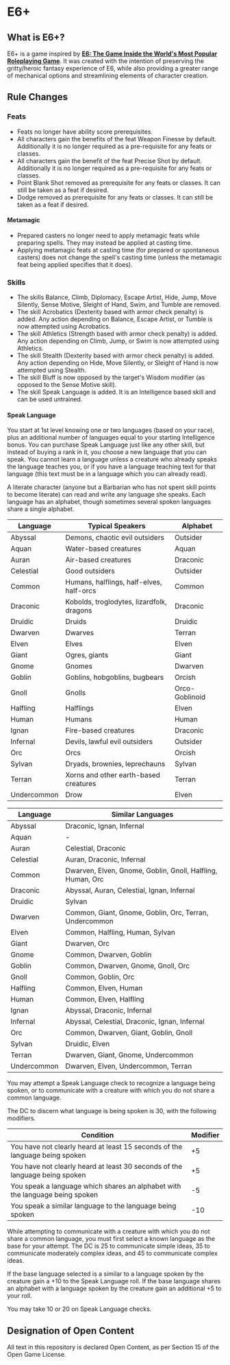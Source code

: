 # E6+

## What is E6+?

E6+ is a game inspired by [**E6: The Game Inside the World's Most Popular Roleplaying Game**](https://esix.pbworks.com/f/E6v041.pdf). It was created with the intention of preserving the gritty/heroic fantasy experience of E6, while also providing a greater range of mechanical options and streamlining elements of character creation.

## Rule Changes

### Feats

- Feats no longer have ability score prerequisites.
- All characters gain the benefits of the feat Weapon Finesse by default. Additionally it is no longer required as a pre-requisite for any feats or classes.
- All characters gain the benefit of the feat Precise Shot by default. Additionally it is no longer required as a pre-requisite for any feats or classes.
- Point Blank Shot removed as prerequisite for any feats or classes. It can still be taken as a feat if desired.
- Dodge removed as prerequisite for any feats or classes. It can still be taken as a feat if desired.

#### Metamagic

- Prepared casters no longer need to apply metamagic feats while preparing spells. They may instead be applied at casting time.
- Applying metamagic feats at casting time (for prepared or spontaneous casters) does not change the spell's casting time (unless the metamagic feat being applied specifies that it does).

### Skills

- The skills Balance, Climb, Diplomacy, Escape Artist, Hide, Jump, Move Silently, Sense Motive, Sleight of Hand, Swim, and Tumble are removed.
- The skill Acrobatics (Dexterity based with armor check penalty) is added. Any action depending on Balance, Escape Artist, or Tumble is now attempted using Acrobatics.
- The skill Athletics (Strength based with armor check penalty) is added. Any action depending on Climb, Jump, or Swim is now attempted using Athletics.
- The skill Stealth (Dexterity based with armor check penalty) is added. Any action depending on Hide, Move Silently, or Sleight of Hand is now attempted using Stealth.
- The skill Bluff is now opposed by the target's Wisdom modifier (as opposed to the Sense Motive skill).
- The skill Speak Language is added. It is an Intelligence based skill and can be used untrained.

#### Speak Language

You start at 1st level knowing one or two languages (based on your race), plus an additional number of languages equal to your starting Intelligence bonus. You can purchase Speak Language just like any other skill, but instead of buying a rank in it, you choose a new language that you can speak. You cannot learn a language unless a creature who already speaks the language teaches you, or if you have a language teaching text for that language (this text must be in a language which you can already read).

A literate character (anyone but a Barbarian who has not spent skill points to become literate) can read and write any language she speaks. Each language has an alphabet, though sometimes several spoken languages share a single alphabet.

Language|Typical Speakers|Alphabet
--------|----------------|--------
Abyssal|Demons, chaotic evil outsiders|Outsider
Aquan|Water-based creatures|Aquan
Auran|Air-based creatures|Draconic
Celestial|Good outsiders|Outsider
Common|Humans, halflings, half-elves, half-orcs|Common
Draconic|Kobolds, troglodytes, lizardfolk, dragons|Draconic
Druidic|Druids|Druidic
Dwarven|Dwarves|Terran
Elven|Elves|Elven
Giant|Ogres, giants|Giant
Gnome|Gnomes|Dwarven
Goblin|Goblins, hobgoblins, bugbears|Orcish
Gnoll|Gnolls|Orco-Goblinoid
Halfling|Halflings|Elven
Human|Humans|Human
Ignan|Fire-based creatures|Draconic
Infernal|Devils, lawful evil outsiders|Outsider
Orc|Orcs|Orcish
Sylvan|Dryads, brownies, leprechauns|Sylvan
Terran|Xorns and other earth-based creatures|Terran
Undercommon|Drow|Elven

Language|Similar Languages
--------|-----------------
Abyssal|Draconic, Ignan, Infernal
Aquan|-
Auran|Celestial, Draconic
Celestial|Auran, Draconic, Infernal
Common|Dwarven, Elven, Gnome, Goblin, Gnoll, Halfling, Human, Orc
Draconic|Abyssal, Auran, Celestial, Ignan, Infernal
Druidic|Sylvan
Dwarven|Common, Giant, Gnome, Goblin, Orc, Terran, Undercommon
Elven|Common, Halfling, Human, Sylvan
Giant|Dwarven, Orc
Gnome|Common, Dwarven, Goblin
Goblin|Common, Dwarven, Gnome, Gnoll, Orc
Gnoll|Common, Goblin, Orc
Halfling|Common, Elven, Human
Human|Common, Elven, Halfling
Ignan|Abyssal, Draconic, Infernal
Infernal|Abyssal, Celestial, Draconic, Ignan, Infernal
Orc|Common, Dwarven, Giant, Goblin, Gnoll
Sylvan|Druidic, Elven
Terran|Dwarven, Giant, Gnome, Undercommon
Undercommon|Dwarven, Elven, Undercommon, Terran

You may attempt a Speak Language check to recognize a language being spoken, or to communicate with a creature with which you do not share a common language.

The DC to discern what language is being spoken is 30, with the following modifiers. 

Condition|Modifier
---------|--------
You have not clearly heard at least 15 seconds of the language being spoken|+5
You have not clearly heard at least 30 seconds of the language being spoken|+5
You speak a language which shares an alphabet with the language being spoken|-5
You speak a similar language to the language being spoken|-10

While attempting to communicate with a creature with which you do not share a common language, you must first select a known language as the base for your attempt. The DC is 25 to communicate simple ideas, 35 to communicate moderately complex ideas, and 45 to communicate complex ideas. 

If the base language selected is a similar to a language spoken by the creature gain a +10 to the Speak Language roll. If the base language shares an alphabet with a language spoken by the creature gain an additional +5 to your roll.

You may take 10 or 20 on Speak Language checks.

## Designation of Open Content

All text in this repository is declared Open Content, as per Section 15 of the Open Game License.